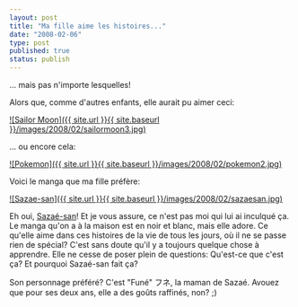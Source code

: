 ```yaml
---
layout: post
title: "Ma fille aime les histoires..."
date: "2008-02-06"
type: post
published: true
status: publish
---
```


... mais pas n'importe lesquelles!

Alors que, comme d'autres enfants, elle aurait pu aimer ceci:

[![Sailor Moon]({{ site.url }}{{ site.baseurl }}/images/2008/02/sailormoon3.jpg)](http://blog.japonophile.com/wp-content/uploads/2008/02/sailormoon3.jpg)

... ou encore cela:

[![Pokemon]({{ site.url }}{{ site.baseurl }}/images/2008/02/pokemon2.jpg)](http://blog.japonophile.com/wp-content/uploads/2008/02/pokemon2.jpg)

Voici le manga que ma fille préfère:

[![Sazae-san]({{ site.url }}{{ site.baseurl }}/images/2008/02/sazaesan.jpg)](http://blog.japonophile.com/wp-content/uploads/2008/02/sazaesan.jpg)

Eh oui, [Sazaé-san](http://www.japonophile.com/article_sazaesan_fr.html)! Et je vous assure, ce n'est pas moi qui lui ai inculqué ça. Le manga qu'on a à la maison est en noir et blanc, mais elle adore. Ce qu'elle aime dans ces histoires de la vie de tous les jours, où il ne se passe rien de spécial? C'est sans doute qu'il y a toujours quelque chose à apprendre. Elle ne cesse de poser plein de questions: Qu'est-ce que c'est ça? Et pourquoi Sazaé-san fait ça?

Son personnage préféré? C'est "Funé" フネ, la maman de Sazaé. Avouez que pour ses deux ans, elle a des goûts raffinés, non? ;)
